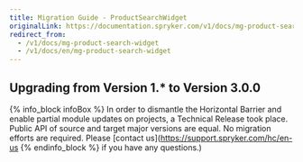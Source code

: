 ```yaml
---
title: Migration Guide - ProductSearchWidget
originalLink: https://documentation.spryker.com/v1/docs/mg-product-search-widget
redirect_from:
  - /v1/docs/mg-product-search-widget
  - /v1/docs/en/mg-product-search-widget
---
```


## Upgrading from Version 1.* to Version 3.0.0

{% info_block infoBox %}
In order to dismantle the Horizontal Barrier and enable partial module updates on projects, a Technical Release took place. Public API of source and target major versions are equal. No migration efforts are required. Please [contact us](https://support.spryker.com/hc/en-us
{% endinfo_block %} if you have any questions.)
